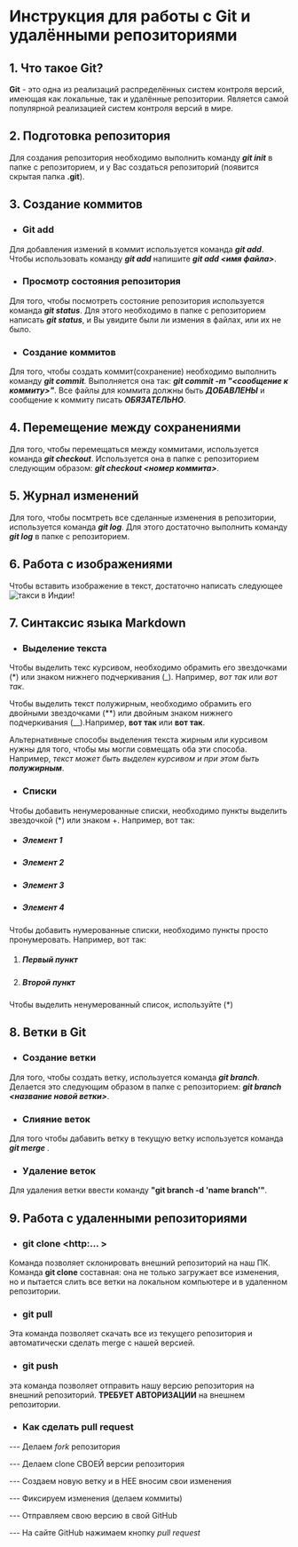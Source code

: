 # Инструкция для работы с Git и удалёнными репозиториями

## 1. Что такое Git?
**Git** - это одна из реализаций распределённых систем контроля версий, имеющая как локальные, так и удалённые репозитории. Является самой популярной реализацией систем контроля версий в мире.
## 2. Подготовка репозитория
Для создания репозитория необходимо выполнить команду _**git init**_  в папке с репозиторием, и у Вас создаться репозиторий (появится скрытая папка **.git**).

## 3. Создание коммитов

* ### Git add
Для добавления измений в коммит используется команда _**git add**_. Чтобы использовать команду _**git add**_ напишите _**git add <имя файла>**_.

* ### Просмотр состояния репозитория
Для того, чтобы посмотреть состояние репозитория используется команда _**git status**_. Для этого необходимо в папке с репозиторием написать _**git status**_, и Вы увидите были ли измения в файлах, или их не было.

* ### Создание коммитов
Для того, чтобы создать коммит(сохранение) необходимо выполнить команду _**git commit**._ Выполняется она так: _**git commit -m "<сообщение к коммиту>"**_. Все файлы для коммита должны быть ***ДОБАВЛЕНЫ*** и сообщение к коммиту писать ***ОБЯЗАТЕЛЬНО***.

##  4. Перемещение между сохранениями
Для того, чтобы перемещаться между коммитами, используется команда _**git checkout**_. Используется она в папке с репозиторием следующим образом: _**git checkout <номер коммита>**_.

##  5. Журнал изменений
Для того, чтобы посмтреть все сделанные изменения в репозитории, используется команда _**git log**_. Для этого достаточно выполнить команду _**git log**_ в папке с репозиторием.


## 6. Работа с изображениями

Чтобы вставить изображение в текст, достаточно написать следующее
![такси в Индии!](2111062331257203_2834.jpg)

## 7. Синтаксис языка Markdown

* ### Выделение текста

Чтобы выделить текс курсивом, необходимо обрамить его звездочками (*) или знаком нижнего подчеркивания (_). Например, *вот так* или _вот так_.

Чтобы выделить текст полужирным, необходимо обрамить его двойными звездочками (**) или двойным знаком нижнего подчеркивания (__).Например, **вот так** или __вот так__.

Альтернативные способы выделения текста жирным или курсивом нужны для того, чтобы мы могли совмещать оба эти способа. Например, _текст может быть выделен курсивом и при этом быть **полужирным**_.

* ### Списки

Чтобы добавить ненумерованные списки, необходимо пункты выделить звездочкой (*) или знаком +. Например, вот так:

* ##### Элемент 1
* ##### Элемент 2
* ##### Элемент 3
+ ##### Элемент 4

Чтобы добавить нумерованные списки, необходимо пункты просто пронумеровать. Например, вот так:
1. ##### Первый пункт
2. ##### Второй пункт

Чтобы выделить ненумерованный список, используйте (*)

## 8. Ветки в Git


* ### Создание ветки

Для того, чтобы создать ветку, используется команда _**git branch**_. Делается это следующим образом в папке с репозиторием: _**git branch <название новой ветки>**_.

* ### Слияние веток

Для того чтобы дабавить ветку в текущую ветку используется команда _**git merge <name branch>**_.

* ### Удаление веток
Для удаления ветки ввести команду **"git branch -d 'name branch'"**.

## 9. Работа с удаленными репозиториями

* ### __git clone <http:... >__
Команда позволяет склонировать внешний репозиторий на наш ПК. Команда **git clone** составная: она не только
загружает все изменения, но и пытается слить
все ветки на локальном компьютере и в
удаленном репозитории.

* ### __git pull__
Эта команда позволяет скачать все из текущего репозитория и автоматически сделать merge с нашей версией. 

* ### __git push__
эта команда позволяет отправить нашу версию репозитория на внешний
репозиторий. **ТРЕБУЕТ АВТОРИЗАЦИИ** на внешнем репозитории.

* ### __Как сделать pull request__

 --- Делаем *fork* репозитория

 --- Делаем clone СВОЕЙ версии репозитория

 --- Создаем новую ветку и в НЕЕ вносим свои изменения

 --- Фиксируем изменения (делаем коммиты)

 --- Отправляем свою версию в свой GitHub

 --- На сайте GitHub нажимаем кнопку *pull request*
